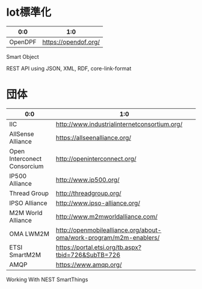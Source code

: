 # Iot標準化

| 0:0 | 1:0 |
| -- | -- |
| OpenDPF | https://opendof.org/ |


Smart Object

REST API using JSON, XML, RDF, core-link-format

# 団体

| 0:0 | 1:0 |
| -- | -- |
| IIC | http://www.industrialinternetconsortium.org/ |
| AllSense Alliance | https://allseenalliance.org/|
| Open Interconect Consorcium | http://openinterconnect.org/|
| IP500 Alliance | http://www.ip500.org/ |
| Thread Group | http://threadgroup.org/ |
| IPSO Alliance | http://www.ipso-alliance.org/ |
| M2M World Alliance | http://www.m2mworldalliance.com/ |
| OMA LWM2M | http://openmobilealliance.org/about-oma/work-program/m2m-enablers/ |
| ETSI SmartM2M | https://portal.etsi.org/tb.aspx?tbid=726&SubTB=726 |
| AMQP | https://www.amqp.org/ |

Working With NEST
SmartThings
